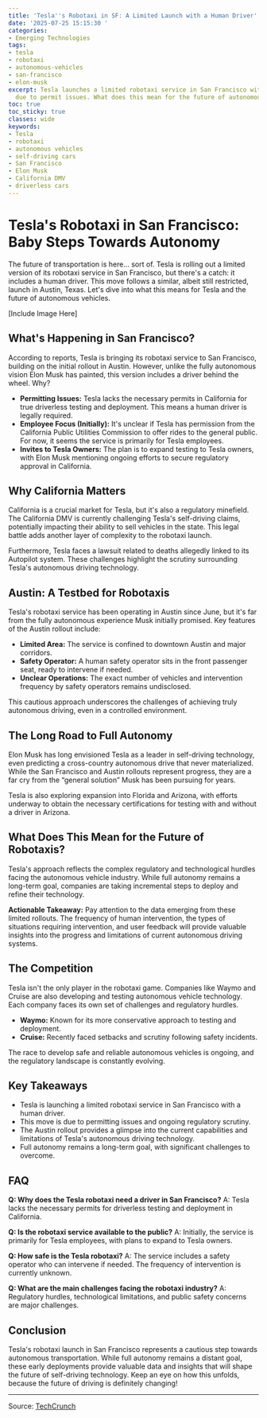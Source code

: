 ```yaml
---
title: 'Tesla''s Robotaxi in SF: A Limited Launch with a Human Driver'
date: '2025-07-25 15:15:30 '
categories:
- Emerging Technologies
tags:
- tesla
- robotaxi
- autonomous-vehicles
- san-francisco
- elon-musk
excerpt: Tesla launches a limited robotaxi service in San Francisco with a human driver
  due to permit issues. What does this mean for the future of autonomous vehicles?
toc: true
toc_sticky: true
classes: wide
keywords:
- Tesla
- robotaxi
- autonomous vehicles
- self-driving cars
- San Francisco
- Elon Musk
- California DMV
- driverless cars
---
```


# Tesla's Robotaxi in San Francisco: Baby Steps Towards Autonomy

The future of transportation is here... sort of. Tesla is rolling out a limited version of its robotaxi service in San Francisco, but there's a catch: it includes a human driver. This move follows a similar, albeit still restricted, launch in Austin, Texas. Let's dive into what this means for Tesla and the future of autonomous vehicles.

[Include Image Here]

## What's Happening in San Francisco?

According to reports, Tesla is bringing its robotaxi service to San Francisco, building on the initial rollout in Austin. However, unlike the fully autonomous vision Elon Musk has painted, this version includes a driver behind the wheel. Why?

*   **Permitting Issues:** Tesla lacks the necessary permits in California for true driverless testing and deployment. This means a human driver is legally required.
*   **Employee Focus (Initially):** It's unclear if Tesla has permission from the California Public Utilities Commission to offer rides to the general public. For now, it seems the service is primarily for Tesla employees.
*   **Invites to Tesla Owners:** The plan is to expand testing to Tesla owners, with Elon Musk mentioning ongoing efforts to secure regulatory approval in California.

## Why California Matters

California is a crucial market for Tesla, but it's also a regulatory minefield. The California DMV is currently challenging Tesla's self-driving claims, potentially impacting their ability to sell vehicles in the state. This legal battle adds another layer of complexity to the robotaxi launch.

Furthermore, Tesla faces a lawsuit related to deaths allegedly linked to its Autopilot system. These challenges highlight the scrutiny surrounding Tesla's autonomous driving technology.

## Austin: A Testbed for Robotaxis

Tesla's robotaxi service has been operating in Austin since June, but it's far from the fully autonomous experience Musk initially promised. Key features of the Austin rollout include:

*   **Limited Area:** The service is confined to downtown Austin and major corridors.
*   **Safety Operator:** A human safety operator sits in the front passenger seat, ready to intervene if needed.
*   **Unclear Operations:** The exact number of vehicles and intervention frequency by safety operators remains undisclosed.

This cautious approach underscores the challenges of achieving truly autonomous driving, even in a controlled environment.

## The Long Road to Full Autonomy

Elon Musk has long envisioned Tesla as a leader in self-driving technology, even predicting a cross-country autonomous drive that never materialized. While the San Francisco and Austin rollouts represent progress, they are a far cry from the “general solution” Musk has been pursuing for years.

Tesla is also exploring expansion into Florida and Arizona, with efforts underway to obtain the necessary certifications for testing with and without a driver in Arizona.

## What Does This Mean for the Future of Robotaxis?

Tesla's approach reflects the complex regulatory and technological hurdles facing the autonomous vehicle industry. While full autonomy remains a long-term goal, companies are taking incremental steps to deploy and refine their technology.

**Actionable Takeaway:** Pay attention to the data emerging from these limited rollouts. The frequency of human intervention, the types of situations requiring intervention, and user feedback will provide valuable insights into the progress and limitations of current autonomous driving systems.

## The Competition

Tesla isn't the only player in the robotaxi game. Companies like Waymo and Cruise are also developing and testing autonomous vehicle technology. Each company faces its own set of challenges and regulatory hurdles.

*   **Waymo:** Known for its more conservative approach to testing and deployment.
*   **Cruise:** Recently faced setbacks and scrutiny following safety incidents.

The race to develop safe and reliable autonomous vehicles is ongoing, and the regulatory landscape is constantly evolving.

## Key Takeaways

*   Tesla is launching a limited robotaxi service in San Francisco with a human driver.
*   This move is due to permitting issues and ongoing regulatory scrutiny.
*   The Austin rollout provides a glimpse into the current capabilities and limitations of Tesla's autonomous driving technology.
*   Full autonomy remains a long-term goal, with significant challenges to overcome.

## FAQ

**Q: Why does the Tesla robotaxi need a driver in San Francisco?**
A: Tesla lacks the necessary permits for driverless testing and deployment in California.

**Q: Is the robotaxi service available to the public?**
A: Initially, the service is primarily for Tesla employees, with plans to expand to Tesla owners.

**Q: How safe is the Tesla robotaxi?**
A: The service includes a safety operator who can intervene if needed. The frequency of intervention is currently unknown.

**Q: What are the main challenges facing the robotaxi industry?**
A: Regulatory hurdles, technological limitations, and public safety concerns are major challenges.

## Conclusion

Tesla's robotaxi launch in San Francisco represents a cautious step towards autonomous transportation. While full autonomy remains a distant goal, these early deployments provide valuable data and insights that will shape the future of self-driving technology. Keep an eye on how this unfolds, because the future of driving is definitely changing!

---

Source: [TechCrunch](https://techcrunch.com/2025/07/25/tesla-is-reportedly-bringing-a-limited-version-of-its-robotaxi-service-to-san-francisco/)